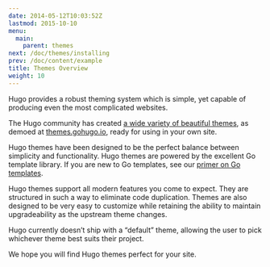 ```yaml
---
date: 2014-05-12T10:03:52Z
lastmod: 2015-10-10
menu:
  main:
    parent: themes
next: /doc/themes/installing
prev: /doc/content/example
title: Themes Overview
weight: 10
---
```


Hugo provides a robust theming system which is simple, yet capable of producing
even the most complicated websites.

The Hugo community has created [a wide variety of beautiful themes](//themes.gohugo.io/), as demoed at [themes.gohugo.io](//themes.gohugo.io/),
ready for using in your own site.

Hugo themes have been designed to be the perfect balance between
simplicity and functionality. Hugo themes are powered by the excellent
Go template library. If you are new to Go templates, see our [primer on
Go templates](/doc/templates/go-doc/templates/).

Hugo themes support all modern features you come to expect. They are
structured in such a way to eliminate code duplication. Themes are also
designed to be very easy to customize while retaining the ability to
maintain upgradeability as the upstream theme changes.

Hugo currently doesn’t ship with a “default” theme, allowing the user to
pick whichever theme best suits their project.

We hope you will find Hugo themes perfect for your site.
